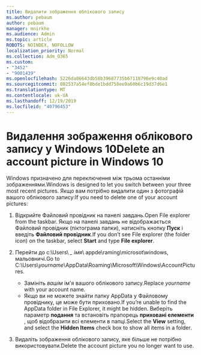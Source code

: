 ```yaml
---
title: Видалити зображення облікового запису
ms.author: pebaum
author: pebaum
manager: mnirkhe
ms.audience: Admin
ms.topic: article
ROBOTS: NOINDEX, NOFOLLOW
localization_priority: Normal
ms.collection: Adm_O365
ms.custom:
- "3452"
- "9001439"
ms.openlocfilehash: 5226da86643db58b39687735b67118796e9c40ad
ms.sourcegitcommit: 802537a54ef8bde1bdd758ee9a60b6c19d37d6e1
ms.translationtype: MT
ms.contentlocale: uk-UA
ms.lasthandoff: 12/19/2019
ms.locfileid: "40796453"
---
```

# <a name="delete-an-account-picture-in-windows-10"></a><span data-ttu-id="530b3-102">Видалення зображення облікового запису у Windows 10</span><span class="sxs-lookup"><span data-stu-id="530b3-102">Delete an account picture in Windows 10</span></span>

<span data-ttu-id="530b3-103">Windows призначено для переключення між трьома останніми зображеннями.</span><span class="sxs-lookup"><span data-stu-id="530b3-103">Windows is designed to let you switch between your three most recent pictures.</span></span> <span data-ttu-id="530b3-104">Якщо вам потрібно видалити один з фотографій вашого облікового запису:</span><span class="sxs-lookup"><span data-stu-id="530b3-104">If you need to delete one of your account pictures:</span></span>

1. <span data-ttu-id="530b3-105">Відкрийте Файловий провідник на панелі завдань.</span><span class="sxs-lookup"><span data-stu-id="530b3-105">Open File explorer from the taskbar.</span></span> <span data-ttu-id="530b3-106">Якщо на панелі завдань не відображається Файловий провідник (піктограма папки), натисніть кнопку **Пуск** і введіть **Файловий провідник**.</span><span class="sxs-lookup"><span data-stu-id="530b3-106">If you don’t see File explorer (the folder icon) on the taskbar, select **Start** and type **File explorer**.</span></span>

2. <span data-ttu-id="530b3-107">Перейти до c:\Users\\ *_ імя*\ appde\raming\microsot\windows\, мальовничі.</span><span class="sxs-lookup"><span data-stu-id="530b3-107">Go to C:\Users\\*yourname*\AppData\Roaming\Microsoft\Windows\AccountPictures.</span></span> 
    - <span data-ttu-id="530b3-108">Замініть *вашім* ім'я вашого облікового запису.</span><span class="sxs-lookup"><span data-stu-id="530b3-108">Replace *yourname* with your account name.</span></span>
    - <span data-ttu-id="530b3-109">Якщо ви не можете знайти папку AppData у Файловому провіднику, це може бути приховано.</span><span class="sxs-lookup"><span data-stu-id="530b3-109">If you’re unable to find the AppData folder in File Explorer, it might be hidden.</span></span> <span data-ttu-id="530b3-110">Виберіть параметр **подання** та встановіть прапорець **приховані елементи** , щоб відобразити всі елементи в папці.</span><span class="sxs-lookup"><span data-stu-id="530b3-110">Select the **View** setting, and select the **Hidden Items** check box to show all items in a folder.</span></span>

3. <span data-ttu-id="530b3-111">Видаліть зображення облікового запису, яке більше не потрібно використовувати.</span><span class="sxs-lookup"><span data-stu-id="530b3-111">Delete the account picture you no longer want to use.</span></span>
 
 